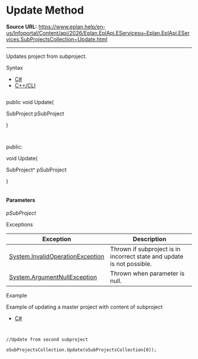 # Update Method

**Source URL:** https://www.eplan.help/en-us/Infoportal/Content/api/2026/Eplan.EplApi.EServicesu~Eplan.EplApi.EServices.SubProjectsCollection~Update.html

---

Updates project from subproject.

Syntax

- [C#](#i-syntax-CS)
- [C++/CLI](#i-syntax-CPP2005)

```
```
public void Update( 

   SubProject pSubProject

)
```
```

```
```
public:

void Update( 

   SubProject^ pSubProject

)
```
```

#### Parameters

*pSubProject*

Exceptions

| Exception | Description |
| --- | --- |
| [System.InvalidOperationException](#) | Thrown if subproject is in incorrect state and update is not possible. |
| [System.ArgumentNullException](#) | Thrown when parameter is null. |

Example

Example of updating a master project with content of subproject

- [C#](#i-tab-content-940b1019-a062-4641-9e60-15d81e4e4650)

```


//Update from second subproject

oSubProjectsCollection.Update(oSubProjectsCollection[0]);





```
